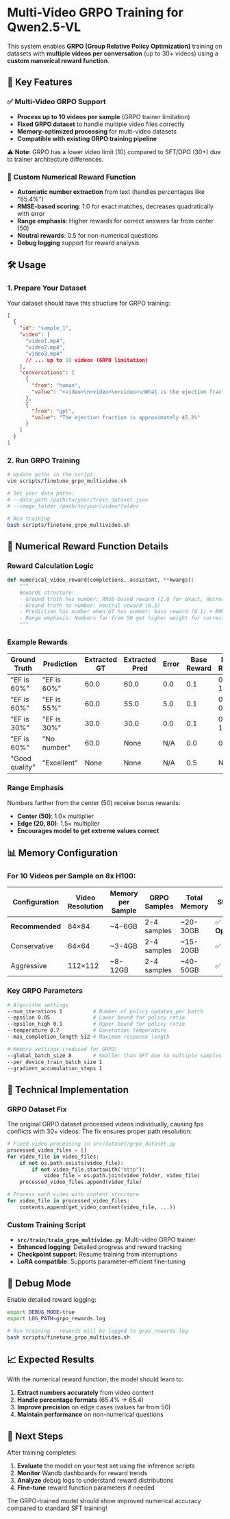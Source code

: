 # Multi-Video GRPO Training for Qwen2.5-VL

This system enables **GRPO (Group Relative Policy Optimization)** training on datasets with **multiple videos per conversation** (up to 30+ videos) using a **custom numerical reward function**.

## 🎯 Key Features

### ✅ Multi-Video GRPO Support
- **Process up to 10 videos per sample** (GRPO trainer limitation)
- **Fixed GRPO dataset** to handle multiple video files correctly
- **Memory-optimized processing** for multi-video datasets
- **Compatible with existing GRPO training pipeline**

⚠️ **Note**: GRPO has a lower video limit (10) compared to SFT/DPO (30+) due to trainer architecture differences.

### 🔢 Custom Numerical Reward Function
- **Automatic number extraction** from text (handles percentages like "65.4%")
- **RMSE-based scoring**: 1.0 for exact matches, decreases quadratically with error
- **Range emphasis**: Higher rewards for correct answers far from center (50)
- **Neutral rewards**: 0.5 for non-numerical questions
- **Debug logging** support for reward analysis

## 🛠️ Usage

### 1. Prepare Your Dataset

Your dataset should have this structure for GRPO training:

```json
[
  {
    "id": "sample_1",
    "video": [
      "video1.mp4", 
      "video2.mp4", 
      "video3.mp4"
      // ... up to 10 videos (GRPO limitation)
    ],
    "conversations": [
      {
        "from": "human", 
        "value": "<video>\n<video>\n<video>\nWhat is the ejection fraction in these videos?"
      },
      {
        "from": "gpt",
        "value": "The ejection fraction is approximately 45.2%"
      }
    ]
  }
]
```

### 2. Run GRPO Training

```bash
# Update paths in the script:
vim scripts/finetune_grpo_multivideo.sh

# Set your data paths:
# --data_path /path/to/your/train_dataset.json
# --image_folder /path/to/your/video/folder

# Run training
bash scripts/finetune_grpo_multivideo.sh
```

## 🎯 Numerical Reward Function Details

### Reward Calculation Logic

```python
def numerical_video_reward(completions, assistant, **kwargs):
    """
    Rewards structure:
    - Ground truth has number: RMSE-based reward (1.0 for exact, decreases with error)
    - Ground truth no number: neutral reward (0.5)
    - Prediction has number when GT has number: base reward (0.1) + RMSE bonus
    - Range emphasis: Numbers far from 50 get higher weight for correct answers
    """
```

### Example Rewards

| Ground Truth | Prediction | Extracted GT | Extracted Pred | Error | Base Reward | RMSE Reward | Final Reward |
|--------------|------------|--------------|----------------|-------|-------------|-------------|--------------|
| "EF is 60%" | "EF is 60%" | 60.0 | 60.0 | 0.0 | 0.1 | 0.9 × 1.17 | **1.0** |
| "EF is 60%" | "EF is 55%" | 60.0 | 55.0 | 5.0 | 0.1 | 0.9 × 0.96 | **0.97** |
| "EF is 30%" | "EF is 30%" | 30.0 | 30.0 | 0.0 | 0.1 | 0.9 × 1.33 | **1.0** |
| "EF is 60%" | "No number" | 60.0 | None | N/A | 0.0 | 0.0 | **0.0** |
| "Good quality" | "Excellent" | None | None | N/A | 0.5 | N/A | **0.5** |

### Range Emphasis

Numbers farther from the center (50) receive bonus rewards:
- **Center (50)**: 1.0× multiplier
- **Edge (20, 80)**: 1.5× multiplier
- **Encourages model to get extreme values correct**

## 📊 Memory Configuration

### For 10 Videos per Sample on 8x H100:

| Configuration | Video Resolution | Memory per Sample | GRPO Samples | Total Memory | Status |
|---------------|------------------|-------------------|--------------|--------------|---------|
| **Recommended** | 84×84 | ~4-6GB | 2-4 samples | ~20-30GB | ✅ **Optimal** |
| Conservative | 64×64 | ~3-4GB | 2-4 samples | ~15-20GB | ✅ **Safe** |
| Aggressive | 112×112 | ~8-12GB | 2-4 samples | ~40-50GB | ✅ **Good** |

### Key GRPO Parameters

```bash
# Algorithm settings
--num_iterations 1          # Number of policy updates per batch
--epsilon 0.05              # Lower bound for policy ratio
--epsilon_high 0.1          # Upper bound for policy ratio
--temperature 0.7           # Generation temperature
--max_completion_length 512 # Maximum response length

# Memory settings (reduced for GRPO)
--global_batch_size 8       # Smaller than SFT due to multiple samples
--per_device_train_batch_size 1
--gradient_accumulation_steps 1
```

## 🔬 Technical Implementation

### GRPO Dataset Fix

The original GRPO dataset processed videos individually, causing fps conflicts with 30+ videos. The fix ensures proper path resolution:

```python
# Fixed video processing in src/dataset/grpo_dataset.py
processed_video_files = []
for video_file in video_files:
    if not os.path.exists(video_file):
        if not video_file.startswith("http"):
            video_file = os.path.join(video_folder, video_file)
    processed_video_files.append(video_file)

# Process each video with content structure
for video_file in processed_video_files:
    contents.append(get_video_content(video_file, ...))
```

### Custom Training Script

- **`src/train/train_grpo_multivideo.py`**: Multi-video GRPO trainer
- **Enhanced logging**: Detailed progress and reward tracking
- **Checkpoint support**: Resume training from interruptions
- **LoRA compatible**: Supports parameter-efficient fine-tuning

## 🐛 Debug Mode

Enable detailed reward logging:

```bash
export DEBUG_MODE=true
export LOG_PATH=grpo_rewards.log

# Run training - rewards will be logged to grpo_rewards.log
bash scripts/finetune_grpo_multivideo.sh
```

## 📈 Expected Results

With the numerical reward function, the model should learn to:

1. **Extract numbers accurately** from video content
2. **Handle percentage formats** (65.4% → 65.4)
3. **Improve precision** on edge cases (values far from 50)
4. **Maintain performance** on non-numerical questions

## 🚀 Next Steps

After training completes:

1. **Evaluate** the model on your test set using the inference scripts
2. **Monitor** Wandb dashboards for reward trends
3. **Analyze** debug logs to understand reward distributions
4. **Fine-tune** reward function parameters if needed

The GRPO-trained model should show improved numerical accuracy compared to standard SFT training!